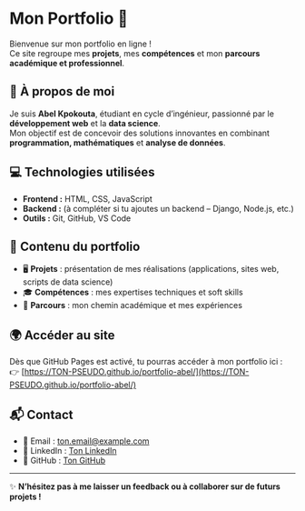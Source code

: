 # Mon Portfolio 🚀  

Bienvenue sur mon portfolio en ligne !  
Ce site regroupe mes **projets**, mes **compétences** et mon **parcours académique et professionnel**.  

## 👤 À propos de moi  
Je suis **Abel Kpokouta**, étudiant en cycle d’ingénieur, passionné par le **développement web** et la **data science**.  
Mon objectif est de concevoir des solutions innovantes en combinant **programmation, mathématiques** et **analyse de données**.  

## 💻 Technologies utilisées  
- **Frontend :** HTML, CSS, JavaScript  
- **Backend :** (à compléter si tu ajoutes un backend – Django, Node.js, etc.)  
- **Outils :** Git, GitHub, VS Code  

## 📂 Contenu du portfolio  
- 🖥️ **Projets** : présentation de mes réalisations (applications, sites web, scripts de data science)  
- 🎓 **Compétences** : mes expertises techniques et soft skills  
- 📜 **Parcours** : mon chemin académique et mes expériences  

## 🌍 Accéder au site  
Dès que GitHub Pages est activé, tu pourras accéder à mon portfolio ici :  
👉 [https://TON-PSEUDO.github.io/portfolio-abel/](https://TON-PSEUDO.github.io/portfolio-abel/)  

## 📬 Contact  
- 📧 Email : ton.email@example.com  
- 💼 LinkedIn : [Ton LinkedIn](https://www.linkedin.com/in/tonprofil)  
- 🐙 GitHub : [Ton GitHub](https://github.com/ton-pseudo)

---

✨ **N’hésitez pas à me laisser un feedback ou à collaborer sur de futurs projets !**  
